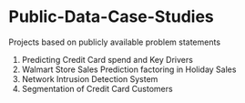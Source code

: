 # Public-Data-Case-Studies
Projects based on publicly available problem statements
1. Predicting Credit Card spend and Key Drivers
2. Walmart Store Sales Prediction factoring in Holiday Sales
3. Network Intrusion Detection System
4. Segmentation of Credit Card Customers

